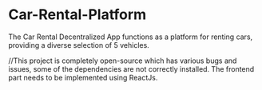 # Car-Rental-Platform
The Car Rental Decentralized App functions as a platform for renting cars, providing a diverse selection of 5 vehicles.

//This project is completely open-source which has various bugs and issues, some of the dependencies are not correctly installed. The frontend part needs to be implemented using ReactJs.
